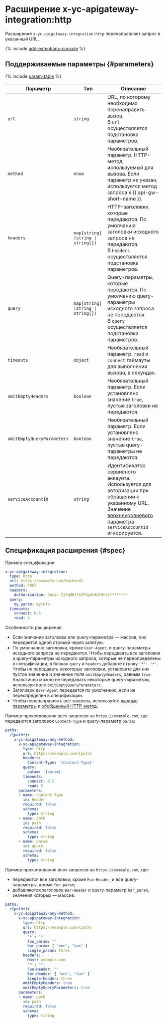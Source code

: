 # Расширение x-yc-apigateway-integration:http

Расширение `x-yc-apigateway-integration:http` перенаправляет запрос в указанный URL.

{% include [add-extentions-console](../../../_includes/api-gateway/add-extentions-console.md) %}

## Поддерживаемые параметры {#parameters}

{% include [param-table](../../../_includes/api-gateway/parameters-table.md) %}

Параметр | Тип | Описание 
----|----|----
`url`|`string`| URL, по которому необходимо перенаправить вызов. <br>В `url` осуществляется подстановка параметров.
`method`|`enum`| Необязательный параметр. HTTP-метод, используемый для вызова. Если параметр не указан, используется метод запроса к {{ api-gw-short-name }}.
`headers`|`map[string](string \| string[])`| HTTP-заголовки, которые передаются. По умолчанию заголовки исходного запроса не передаются. <br>В `headers` осуществляется подстановка параметров.
`query`|`map[string](string \| string[])`| Query-параметры, которые передаются. По умолчанию query-параметры исходного запроса не передаются. <br>В `query` осуществляется подстановка параметров.
`timeouts`|`object`| Необязательный параметр. `read` и `connect` таймауты для выполнения вызова, в секундах.
`omitEmptyHeaders`|`boolean`| Необязательный параметр. Если установлено значение `true`, пустые заголовки не передаются.
`omitEmptyQueryParameters`|`boolean`| Необязательный параметр. Если установлено значение `true`, пустые query-параметры не передаются.
`serviceAccountId` | `string` | Идентификатор сервисного аккаунта. Используется для авторизации при обращении к указанному URL. Значение [верхнеуровневого параметра](index.md#top-level) `serviceAccountId` игнорируется.

## Спецификация расширения {#spec}

Пример спецификации:

```yaml
x-yc-apigateway-integration:
  type: http
  url: https://example.com/backend1
  method: POST
  headers:
    Authorization: Basic ZjTqBB3f$IF9gdYAGlMrs2********
  query:
    my_param: myInfo
  timeouts:
    connect: 0.5
    read: 5
```

Особенности расширения:
* Если значение заголовка или query-параметра — массив, оно передается одной строкой через запятую.
* По умолчанию заголовки, кроме `User-Agent`, и query-параметры исходного запроса не передаются. Чтобы передавать все заголовки и query-параметры исходного запроса, которые не переопределены в спецификации, в блоках `query` и `headers` добавьте строку `'*': '*'`. Чтобы не передавать некоторые заголовки, установите для них пустое значение и значение поля `omitEmptyHeaders`, равным `true`. Аналогично можно не передавать некоторые query-параметры, используя поле `omitEmptyQueryParameters`.
* Заголовок `User-Agent` передается по умолчанию, если не переопределен в спецификации.
* Чтобы перенаправлять все запросы, используйте [жадные параметры](./greedy-parameters.md) и [обобщенный HTTP-метод](./any-method.md).

Пример проксирования всех запросов на `https://example.com`, где передаются заголовок `Content-Type` и query-параметр `param`:
```yaml
paths:
  /{path+}:
    x-yc-apigateway-any-method:
      x-yc-apigateway-integration:
        type: http
        url: https://example.com/{path}
        headers:
          Content-Type: '{Content-Type}'
        query:
          param: '{param}'
        timeouts:
          connect: 0.5
          read: 5
      parameters:
      - name: Content-Type
        in: header
        required: false
        schema:
          type: string
      - name: path
        in: path
        required: false
        schema:
          type: string
      - name: param
        in: query
        required: false
        schema:
          type: string      
```

Пример проксирования всех запросов на `https://example.com`, где:
* передаются все заголовки, кроме `Foo-Header`, и все query-параметры, кроме `foo_param`;
* добавляются заголовок `Bar-Header` и query-параметр `bar_param`, значения которых — массив.
```yaml
paths:
  /{path+}:
    x-yc-apigateway-any-method:
      x-yc-apigateway-integration:
        type: http
        url: https://example.com/{path}
        query:
          '*': '*'
          foo_param: ""
          bar_param: [ "one", "two" ]
          single_param: three
        headers:
          Host: example.com
          '*': '*'
          Foo-Header: ""
          Bar-Header: [ "one", "two" ]
          Single-header: three
        omitEmptyHeaders: true
        omitEmptyQueryParameters: true  
      parameters:
      - name: path
        in: path
        required: false
        schema:
          type: string
```
